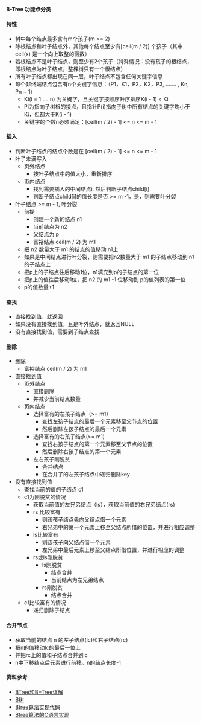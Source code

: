 #### B-Tree 功能点分类
#### 特性
- 树中每个结点最多含有m个孩子(m >= 2)
- 除根结点和叶子结点外，其他每个结点至少有[ceil(m / 2)] 个孩子（其中ceil(x) 是一个向上取整的函数）
- 若根结点不是叶子结点，则至少有2个孩子（特殊情况：没有孩子的根结点，即根结点为叶子结点，整棵树只有一个根结点）
- 所有叶子结点都出现在同一层，叶子结点不包含任何关键字信息
- 每个非终端结点包含有n个关键字信息：（P1，K1，P2，K2，P3, ....... , Kn, Pn + 1）
  + Ki(i = 1 …. n) 为关键字，且关键字按顺序升序排序K(i - 1) < Ki
  + Pi为指向子树根的接点，且指针P(i)指向子树中所有结点的关键字均小于Ki，但都大于K(i - 1)
  + 关键字的个数n必须满足：[ceil(m / 2) - 1] <= n <= m - 1

#### 插入
- 判断叶子结点的结点个数是在 [ceil(m / 2) - 1] <= n <= m - 1
- 叶子未满写入
  - 页外结点
    - 按叶子结点中的值大小，重新排序
  - 页内结点
    - 找到需要插入的中间结点i, 然后判断子结点child[i]
    - 判断子结点child[i]的值长度是否 >= m -1，是，则需要叶分裂
- 叶子结点 >= m - 1, 叶分裂
  - 前提
    - 创建一个新的结点 n1
    - 当前结点为 n2
    - 父结点为 p
    - 富裕结点 ceil(m / 2) 为 m1
  - 把 n2 数量大于 m1 的结点的值移动 n1上
  - 如果是中间结点进行叶分裂，则需要把n2数量大于 m1 的子结点移动到 n1的子结点上
  - 把p上的子结点往后移动1位，n1填充到p的子结点的第一位
  - 把p上的值往后移动1位，把 n2 的 m1 -1 位移动到 p的值列表的第一位
  - p的值数量+1
  
#### 查找
- 直接找到值，就返回
- 如果没有直接找到值，且是叶外结点，就返回NULL
- 没有直接找到值，需要到子结点查找

#### 删除
- 删除
  - 富裕结点 ceil(m / 2) 为 m1
- 直接找到值
  - 页外结点
    - 直接删除
    - 并减少当前结点数量
  - 页内结点
    - 选择富有的左孩子结点（>= m1）
      - 查找左孩子结点的最后一个元素移至父节点的位置
      - 然后删除左孩子结点的最后一个元素
    - 选择富有的右孩子结点(>= m1)
      - 查找右孩子结点的第一个元素移至父节点的位置
      - 然后删除右孩子结点的第一个元素
    - 左右孩子刚脱贫
      - 合并结点
      - 在合并了的左孩子结点中递归删除key
- 没有直接找到值
  - 查找当前的值的子结点 c1
  - c1为刚脱贫的情况
    - 获取当前值的左兄弟结点（ls），获取当前值的右兄弟结点(rs)
    - rs 比较富有
      - 则该孩子结点先向父结点借一个元素
      - 右兄弟中的第一个元素上移至父结点所借的位置，并进行相应调整
    - ls比较富有
      - 则该孩子向父结点借一个元素
      - 左兄弟中最后元素上移至父结点所借位置，并进行相应的调整
    - rs或ls刚脱贫
      - ls刚脱贫
        - 结点合并
        - 当前结点为左兄弟结点
      - rs刚脱贫
        - 结点合并
  - c1比较富有的情况
    - 递归删除子结点

#### 合并节点
- 获取当前的结点 n 的左子结点(lc)和右子结点(rc)
- 把n的值移动lc的最后一位上
- 并把rc上的值和子结点合并到lc
- n中下移结点后元素进行前移。n的结点长度-1


#### 资料参考
- [BTree和B+Tree详解](https://blog.csdn.net/endlu/article/details/51720299)
- [B树](https://github.com/julycoding/The-Art-Of-Programming-By-July/blob/master/ebook/zh/03.02.md)
- [Btree算法实现代码](http://www.cppblog.com/converse/archive/2009/10/13/98521.html)
- [Btree算法的C语言实现](https://www.cnblogs.com/cthon/p/9281664.html)